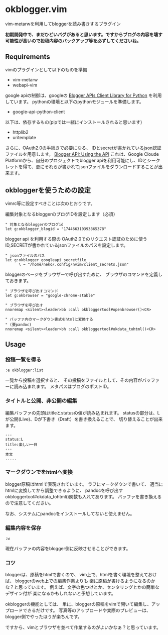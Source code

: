 # okblogger.vim

vim-metarwを利用してbloggerを読み書きするプラグイン

**初期開発中で、まだひどいバグがあると思います。ですからブログの内容を壊す可能性が高いので投稿内容のバックアップ等を必ずしてくださいね。**


## Requirements

vimのプラグインとして以下のものを準備

- vim-metarw
- webapi-vim

google apiの制御は、googleの
[Blogger APIs Client Library for Python](https://developers.google.com/blogger/docs/3.0/api-lib/python)
を利用しています。
pythonの環境と以下のpythonモジュールを準備します。

- google-api-python-client

以下は、依存するもの(pipでは一緒にインストールされると思います)

- httplib2
- uritemplate

さらに、OAuth2.0の手続きで必要になる、
IDとsecretが書かれているjson認証ファイルを用意します。
[Blogger API: Using the API](https://developers.google.com/blogger/docs/3.0/using)
これは、Google Cloude Platformから、自分のプロジェクトでblogger apiを利用可能にし、IDとシークレットを得て、更にそれらが書かれてjsonファイルをダウンロードすることが出来ます。



## okbloggerを使うための設定

vimrc等に設定すべきことは次のとおりです。

編集対象となるbloggerのブログIDを設定します（必須）

```vim
" 対象となるbloggerのブログid 
let g:okblogger_blogid = "174466310393865378"
```

blogger api を利用する際の
OAuth2.0でのリクエスト認証のために使う
ID,SECRETが書かれているjsonファイルのパスを設定します。

```vim
" jsonファイルのパス
let g:okblogger_googleapi_secretfile
      \ = "/home/neko/.config/nvim/client_secrets.json"
```

bloggerのページをブラウザーで呼び出すために、
ブラウザのコマンドを定義しておきます。

```vim
" ブラウザを呼び出すコマンド
let g:okbrowser = "google-chrome-stable"
```


```vim
" ブラウザを呼び出す
nnoremap <silent><leader>bb :call okbloggertool#openbrowser()<CR>

" バッファ内のマークダウン書式をhtmlに変換する
" (要pandoc)
nnoremap <silent><leader>bh :call okbloggertool#okdata_tohtml()<CR>
```

## Usage


### 投稿一覧を得る

```
:e okblogger:list
```

一覧から投稿を選択すると、
その投稿をファイルとして、その内容がバッファーに読み込まれます。
メタパスはブログのポストID。

### タイトルと公開、非公開の編集

編集バッファの先頭はtitleとstatusの値が読み込まれます。
statusの部分は、Lが公開(Live)、Dが下書き（Draft）を書き換えることで、
切り替えることが出来ます。

```
---
status:L
title:楽しい一日
---
本文
.....
```


### マークダウンでをhtmlへ変換

blogger原稿はhtmlで表現されています。
ラフにマークダウンで書いて、
適当にhtmlに変換してから調整できるように、
pandocを呼び出すokbloggertool#okdata_tohtml()関数も入れてあります。
バッファを書き換えるので注意してください。

なお、システムにpandocをインストールしてないと使えません。


### 編集内容を保存


```
:w
```

現在バッファの内容をblogger側に反映させることができます。

### コツ

bloggerは、原稿をhtmlで書くので、
vim上で、htmlを書く環境を整えておけば、
bloggerのweb上での編集作業よりも
楽に原稿が書けるようになるのかな？と思っています。
例えば、文字の色つけとか、センタリングとかの簡単なデザイン付が
楽になるかもしれないと予想しています。

okbloggerの機能としては、
単に、bloggerの原稿をvimで開いて編集し、アップロードできるだけです。
写真等のアップロードや実際のプレビューは、
blogger側でやったほうが楽ちんです。

ですから、vimとブラウザを並べて作業するのがよいかなぁ？と思っています。
